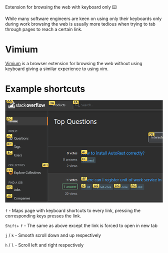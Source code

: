 Extension for browsing the web with keyboard only ⌨️

While many software engineers are keen on using only their keyboards only during work browsing the web is usually more tedious when trying to tab through pages to reach a certain link.

# Vimium

[Vimium](https://github.com/philc/vimium) is a browser extension for browsing the web without using keyboard giving a similar experience to using vim.

# Example shortcuts

![alt text](images/vimium-example.png "Logo Title Text 1")

`f` - Maps page with keyboard shortcuts to every link, pressing the corresponding keys presses the link.

`Shift`+ `f` - The same as above except the link is forced to open in new tab

`j` / `k`  - Smooth scroll down and up respectively

`h` / `l` - Scroll left and right respectively 




